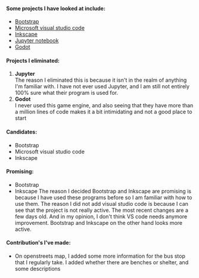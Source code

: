 
#### Some projects I have looked at include: 
* [Bootstrap](https://github.com/twbs/bootstrap)
* [Microsoft visual studio code](https://github.com/Microsoft/vscode)
* [Inkscape](https://gitlab.com/inkscape/inkscape)
* [Jupyter notebook](https://github.com/jupyter/notebook)
* [Godot](https://github.com/godotengine/godot)

#### Projects I eliminated: 
1. **Jupyter**  
   The reason I eliminated this is because it isn't in the realm of anything I'm familiar with. I have not ever used Jupyter, and I am still not entirely 100% sure what their program is used for. 
1. **Godot**  
   I never used this game engine, and also seeing that they have more than a million lines of code makes it a bit intimidating and not a good place to start

#### Candidates: 
* Bootstrap
* Microsoft visual studio code
* Inkscape

#### Promising: 
* Bootstrap
* Inkscape
The reason I decided Bootstrap and Inkscape are promising is because I have used these programs before so I am familiar with how to use them. The reason I did not add visual studio code is because I can see that the project is not really active. The most recent changes are a few days old. And in my opinion, I don't think VS code needs anymore improvement. Bootstrap and Inkscape on the other hand looks more active. 

#### Contribution's I've made:
* On openstreets map, I added some more information for the bus stop that I regularly take. I added whether there are benches or shelter, and some descriptions
